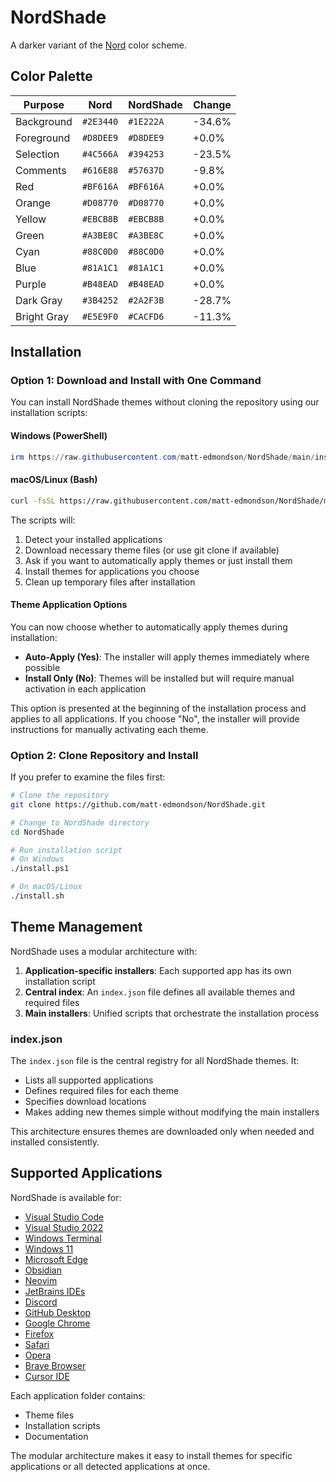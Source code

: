 # NordShade

A darker variant of the [Nord](https://www.nordtheme.com/) color scheme.

## Color Palette

| Purpose     | Nord      | NordShade | Change |
| ----------- | --------- | --------- | ------ |
| Background  | `#2E3440` | `#1E222A` | -34.6% |
| Foreground  | `#D8DEE9` | `#D8DEE9` | +0.0%  |
| Selection   | `#4C566A` | `#394253` | -23.5% |
| Comments    | `#616E88` | `#57637D` | -9.8%  |
| Red         | `#BF616A` | `#BF616A` | +0.0%  |
| Orange      | `#D08770` | `#D08770` | +0.0%  |
| Yellow      | `#EBCB8B` | `#EBCB8B` | +0.0%  |
| Green       | `#A3BE8C` | `#A3BE8C` | +0.0%  |
| Cyan        | `#88C0D0` | `#88C0D0` | +0.0%  |
| Blue        | `#81A1C1` | `#81A1C1` | +0.0%  |
| Purple      | `#B48EAD` | `#B48EAD` | +0.0%  |
| Dark Gray   | `#3B4252` | `#2A2F3B` | -28.7% |
| Bright Gray | `#E5E9F0` | `#CACFD6` | -11.3% |

## Installation

### Option 1: Download and Install with One Command

You can install NordShade themes without cloning the repository using our installation scripts:

#### Windows (PowerShell)

```powershell
irm https://raw.githubusercontent.com/matt-edmondson/NordShade/main/install.ps1 | iex
```

#### macOS/Linux (Bash)

```bash
curl -fsSL https://raw.githubusercontent.com/matt-edmondson/NordShade/main/install.sh | bash
```

The scripts will:

1. Detect your installed applications
2. Download necessary theme files (or use git clone if available)
3. Ask if you want to automatically apply themes or just install them
4. Install themes for applications you choose
5. Clean up temporary files after installation

#### Theme Application Options

You can now choose whether to automatically apply themes during installation:

- **Auto-Apply (Yes)**: The installer will apply themes immediately where possible
- **Install Only (No)**: Themes will be installed but will require manual activation in each application

This option is presented at the beginning of the installation process and applies to all applications. If you choose "No", the installer will provide instructions for manually activating each theme.

### Option 2: Clone Repository and Install

If you prefer to examine the files first:

```bash
# Clone the repository
git clone https://github.com/matt-edmondson/NordShade.git

# Change to NordShade directory
cd NordShade

# Run installation script
# On Windows
./install.ps1

# On macOS/Linux
./install.sh
```

## Theme Management

NordShade uses a modular architecture with:

1. **Application-specific installers**: Each supported app has its own installation script
2. **Central index**: An `index.json` file defines all available themes and required files
3. **Main installers**: Unified scripts that orchestrate the installation process

### index.json

The `index.json` file is the central registry for all NordShade themes. It:

- Lists all supported applications
- Defines required files for each theme
- Specifies download locations
- Makes adding new themes simple without modifying the main installers

This architecture ensures themes are downloaded only when needed and installed consistently.

## Supported Applications

NordShade is available for:

- [Visual Studio Code](./VisualStudioCode/)
- [Visual Studio 2022](./VisualStudio2022/)
- [Windows Terminal](./WindowsTerminal/)
- [Windows 11](./Windows11/)
- [Microsoft Edge](./MicrosoftEdge/)
- [Obsidian](./Obsidian/)
- [Neovim](./Neovim/)
- [JetBrains IDEs](./JetBrains/)
- [Discord](./Discord/)
- [GitHub Desktop](./GitHubDesktop/)
- [Google Chrome](./GoogleChrome/)
- [Firefox](./Firefox/)
- [Safari](./Safari/)
- [Opera](./Opera/)
- [Brave Browser](./Brave/)
- [Cursor IDE](./Cursor/)

Each application folder contains:

- Theme files
- Installation scripts
- Documentation

The modular architecture makes it easy to install themes for specific applications or all detected applications at once.
